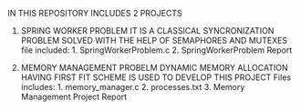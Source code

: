 IN THIS REPOSITORY INCLUDES 2 PROJECTS

1. SPRING WORKER PROBLEM
   IT IS A CLASSICAL SYNCRONIZATION PROBLEM SOLVED WITH THE HELP OF SEMAPHORES AND MUTEXES
   file included: 1. SpringWorkerProblem.c
                  2. SpringWorkerProblem Report

   
3. MEMORY MANAGEMENT PROBELM
   DYNAMIC MEMORY ALLOCATION HAVING FIRST FIT SCHEME IS USED TO DEVELOP THIS PROJECT
   Files includes: 1. memory_manager.c
                   2. processes.txt
                   3. Memory Management Project Report
